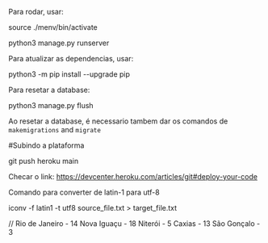 Para rodar, usar:

source ./menv/bin/activate

python3 manage.py runserver

Para atualizar as dependencias, usar:

python3 -m pip install --upgrade pip

Para resetar a database:

python3 manage.py flush

Ao resetar a database, é necessario tambem dar os comandos de `makemigrations` and `migrate`

#Subindo a plataforma

git push heroku main

Checar o link: https://devcenter.heroku.com/articles/git#deploy-your-code

Comando para converter de latin-1 para utf-8

iconv -f latin1 -t utf8 source_file.txt > target_file.txt

//
Rio de Janeiro - 14
Nova Iguaçu - 18
Niterói - 5
Caxias - 13
São Gonçalo - 3
